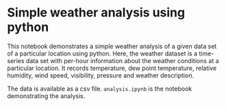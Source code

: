 # Simple weather analysis using python

This notebook demonstrates a simple weather analysis of a given data set of a particular location using python. Here, the weather dataset is a time-series data set with per-hour information about the weather conditions at a particular location. It records temperature, dew point temperature, relative humidity, wind speed, visibility, pressure and weather description.

The data is available as a csv file. `analysis.ipynb` is the notebook demonstrating the analysis.
